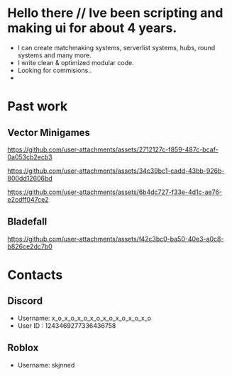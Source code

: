 # Hello there // Ive been scripting and making ui for about 4 years.

- I can create matchmaking systems, serverlist systems, hubs, round systems and many more.
- I write clean & optimized modular code.
- Looking for commisions..
- 
# Past work

## Vector Minigames

https://github.com/user-attachments/assets/2712127c-f859-487c-bcaf-0a053cb2ecb3

https://github.com/user-attachments/assets/34c39bc1-cadd-43bb-926b-800dd12606bd

https://github.com/user-attachments/assets/6b4dc727-f33e-4d1c-ae76-e2cdff047ce2

## Bladefall

https://github.com/user-attachments/assets/f42c3bc0-ba50-40e3-a0c8-b826ce2dc7b0

# Contacts

## Discord

- Username: x_o_x_o_x_o_x_o_x_o_x_o_x_o_x_o
- User ID : 1243469277336436758

## Roblox

- Username: skjnned
